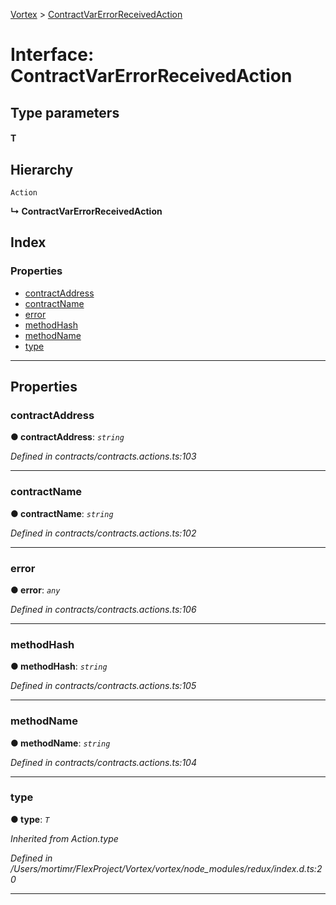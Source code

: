 [Vortex](../README.md) > [ContractVarErrorReceivedAction](../interfaces/contractvarerrorreceivedaction.md)

# Interface: ContractVarErrorReceivedAction

## Type parameters
#### T 
## Hierarchy

 `Action`

**↳ ContractVarErrorReceivedAction**

## Index

### Properties

* [contractAddress](contractvarerrorreceivedaction.md#contractaddress)
* [contractName](contractvarerrorreceivedaction.md#contractname)
* [error](contractvarerrorreceivedaction.md#error)
* [methodHash](contractvarerrorreceivedaction.md#methodhash)
* [methodName](contractvarerrorreceivedaction.md#methodname)
* [type](contractvarerrorreceivedaction.md#type)

---

## Properties

<a id="contractaddress"></a>

###  contractAddress

**● contractAddress**: *`string`*

*Defined in contracts/contracts.actions.ts:103*

___
<a id="contractname"></a>

###  contractName

**● contractName**: *`string`*

*Defined in contracts/contracts.actions.ts:102*

___
<a id="error"></a>

###  error

**● error**: *`any`*

*Defined in contracts/contracts.actions.ts:106*

___
<a id="methodhash"></a>

###  methodHash

**● methodHash**: *`string`*

*Defined in contracts/contracts.actions.ts:105*

___
<a id="methodname"></a>

###  methodName

**● methodName**: *`string`*

*Defined in contracts/contracts.actions.ts:104*

___
<a id="type"></a>

###  type

**● type**: *`T`*

*Inherited from Action.type*

*Defined in /Users/mortimr/FlexProject/Vortex/vortex/node_modules/redux/index.d.ts:20*

___

